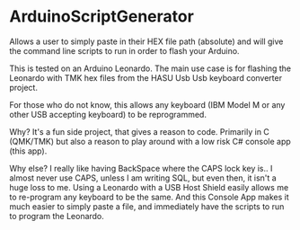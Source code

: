 # ArduinoScriptGenerator
Allows a user to simply paste in their HEX file path (absolute) and will give the command line scripts to run in order to flash your Arduino.


This is tested on an Arduino Leonardo. 
The main use case is for flashing the Leonardo with TMK hex files from the HASU Usb Usb keyboard converter project. 

For those who do not know, this allows any keyboard (IBM Model M or any other USB accepting keyboard) to be reprogrammed.

Why? 
It's a fun side project, that gives a reason to code. Primarily in C (QMK/TMK) but also a reason to play around with a low risk C# console app (this app). 

Why else?
I really like having BackSpace where the CAPS lock key is.. I almost never use CAPS, unless I am writing SQL, but even then, it isn't a huge loss to me. 
Using a Leonardo with a USB Host Shield easily allows me to re-program any keyboard to be the same. And this Console App makes it much easier to simply paste a file,
and immediately have the scripts to run to program the Leonardo.
